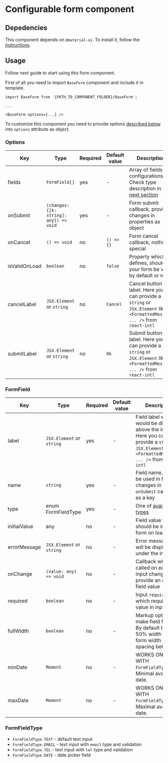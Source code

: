 # Configurable form component

## Depedencies

This component depends on `@material-ui`. To install it, follow the [instructions](https://material-ui.com/getting-started/installation/ "How to install Material UI").

## Usage

Follow next guide to start using this form component.

First of all you need to import `BaseForm` component and include it in template.

```
import BaseForm from '{PATH_TO_COMPONENT_FOLDER}/BaseForm';

...

<BaseForm options={...} />
```

To customize this component you need to provide options [described below](#options) into `options` attribute as object.

### Options<a id="options"></a>

| Key            | Type                                    | Required | Default value | Description |
|----------------|-----------------------------------------|----------|---------------|-------------|
| fields         | `FormField[]`                           | yes      | -             | Array of fields configurations. Check type description in the [next section](#formField) |
| onSubmit       | `(changes: {[k: string]: any}) => void` | yes      | -             | Form submit callback, provides changes in properties as object |
| onCancel       | `() => void`                            | no       | `() => {}`    | Form cancel callback, nothing special |
| isValidOnLoad  | `boolean`                               | no       | `false`       | Property which defines, should be your form be valid by default or not. |
| cancelLabel    | `JSX.Element` or `string`               | no       | `Cancel`      | Cancel button label. Here you can provide a `string` or `JSX.Element` like `<FormattedMessage ... />` from `react-intl` |
| submitLabel    | `JSX.Element` or `string`               | no       | `Ok`          | Submit button label. Here you can provide a `string` or `JSX.Element` like `<FormattedMessage ... />` from `react-intl` |

### FormField <a id="formField"></a>

| Key          | Type                      | Required | Default value | Description |
|--------------|---------------------------|----------|---------------|-------------|
| label        | `JSX.Element` or `string` | yes      | -             | Field label which would be displayed above the input. Here you can provide a `string` or `JSX.Element` like `<FormattedMessage ... />` from `react-intl` |
| name         | `string`                  | yes      | -             | Field name, it will be used in form changes in `onSubmit` callback as a key |
| type         | enum FormFieldType        | yes      | -             | One of [available types](#fieldTypes) |
| initialValue | any                       | no       | -             | Field value that should be in the form on load |
| errorMessage | `JSX.Element` or `string` | no       | -             | Error message that will be displayed under the input |
| onChange     | `(value: any) => void`    | no       | -             | Callback which called on each input change. It will provide an actual field value |
| required     | `boolean`                 | no       | -             | Input `required` flag which requires a value in input |
| fullWidth    | `boolean`                 | no       | -             | Markup option, to make field fullwidth. By default they are 50% width of the form width with spacing between |
| minDate      | `Moment`                  | no       | -             | WORKS ONLY WITH `FormFieldType.DATE`! Minimal available date. |
| maxDate      | `Moment`                  | no       | -             | WORKS ONLY WITH `FormFieldType.DATE`! Maximal available date.  |

### FormFieldType<a id="fieldTypes"></a>

- `FormFieldType.TEXT` - default text input
- `FormFieldType.EMAIL` - text input with `email` type and validation
- `FormFieldType.TEL` - text input with `tel` type and validation
- `FormFieldType.DATE` - date picker field